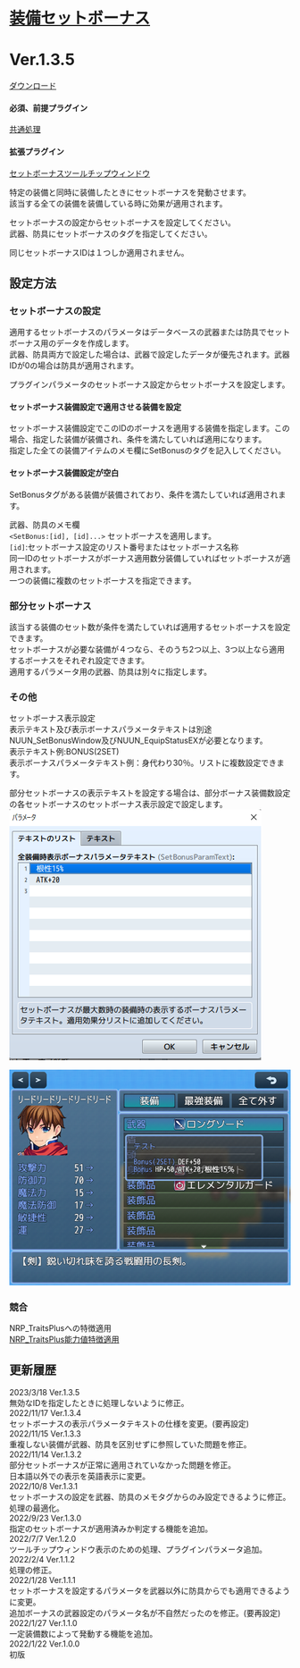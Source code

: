 # [装備セットボーナス](https://raw.githubusercontent.com/nuun888/MZ/master/NUUN_SetBonusEquip.js)
# Ver.1.3.5
[ダウンロード](https://raw.githubusercontent.com/nuun888/MZ/master/NUUN_SetBonusEquip.js)
#### 必須、前提プラグイン
[共通処理](https://github.com/nuun888/MZ/blob/master/README/Base.md)  
#### 拡張プラグイン
[セットボーナスツールチップウィンドウ](https://github.com/nuun888/MZ/blob/master/README/SetBonusWindow.md)  

特定の装備と同時に装備したときにセットボーナスを発動させます。  
該当する全ての装備を装備している時に効果が適用されます。  

セットボーナスの設定からセットボーナスを設定してください。  
武器、防具にセットボーナスのタグを指定してください。  

同じセットボーナスIDは１つしか適用されません。  

## 設定方法
### セットボーナスの設定
適用するセットボーナスのパラメータはデータベースの武器または防具でセットボーナス用のデータを作成します。  
武器、防具両方で設定した場合は、武器で設定したデータが優先されます。武器IDが0の場合は防具が適用されます。  

プラグインパラメータのセットボーナス設定からセットボーナスを設定します。    
#### セットボーナス装備設定で適用させる装備を設定  
セットボーナス装備設定でこのIDのボーナスを適用する装備を指定します。この場合、指定した装備が装備され、条件を満たしていれば適用になります。  
指定した全ての装備アイテムのメモ欄にSetBonusのタグを記入してください。  

#### セットボーナス装備設定が空白  
SetBonusタグがある装備が装備されており、条件を満たしていれば適用されます。  

武器、防具のメモ欄  
`<SetBonus:[id], [id]...>` セットボーナスを適用します。  
`[id]`:セットボーナス設定のリスト番号またはセットボーナス名称  
同一IDのセットボーナスがボーナス適用数分装備していればセットボーナスが適用されます。  
一つの装備に複数のセットボーナスを指定できます。  

### 部分セットボーナス
該当する装備のセット数が条件を満たしていれば適用するセットボーナスを設定できます。  
セットボーナスが必要な装備が４つなら、そのうち2つ以上、3つ以上なら適用するボーナスをそれぞれ設定できます。  
適用するパラメータ用の武器、防具は別々に指定します。  

### その他
セットボーナス表示設定  
表示テキスト及び表示ボーナスパラメータテキストは別途NUUN_SetBonusWindow及びNUUN_EquipStatusEXが必要となります。  
表示テキスト例:BONUS(2SET)  
表示ボーナスパラメータテキスト例：身代わり30％。リストに複数設定できます。  

部分セットボーナスの表示テキストを設定する場合は、部分ボーナス装備数設定の各セットボーナスのセットボーナス表示設定で設定します。  
![画像](img/SetBonusEquip2.png)  

![画像](img/SetBonusEquip1.png)  

### 競合
NRP_TraitsPlusへの特徴適用  
[NRP_TraitsPlus能力値特徴適用](https://github.com/nuun888/MZ/blob/master/README/TraitsPlusNuunTraitObjects.md)  

## 更新履歴
2023/3/18 Ver.1.3.5  
無効なIDを指定したときに処理しないように修正。  
2022/11/17 Ver.1.3.4  
セットボーナスの表示パラメータテキストの仕様を変更。(要再設定)  
2022/11/15 Ver.1.3.3  
重複しない装備が武器、防具を区別せずに参照していた問題を修正。  
2022/11/14 Ver.1.3.2  
部分セットボーナスが正常に適用されていなかった問題を修正。  
日本語以外での表示を英語表示に変更。  
2022/10/8 Ver.1.3.1  
セットボーナスの設定を武器、防具のメモタグからのみ設定できるように修正。  
処理の最適化。  
2022/9/23 Ver.1.3.0  
指定のセットボーナスが適用済みか判定する機能を追加。  
2022/7/7 Ver.1.2.0  
ツールチップウィンドウ表示のための処理、プラグインパラメータ追加。  
2022/2/4 Ver.1.1.2  
処理の修正。  
2022/1/28 Ver.1.1.1  
セットボーナスを設定するパラメータを武器以外に防具からでも適用できるように変更。  
追加ボーナスの武器設定のパラメータ名が不自然だったのを修正。(要再設定)  
2022/1/27 Ver.1.1.0  
一定装備数によって発動する機能を追加。  
2022/1/22 Ver.1.0.0  
初版  
